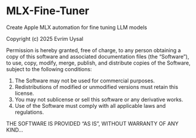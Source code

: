 # MLX-Fine-Tuner
Create Apple MLX automation for fine tuning LLM models

Copyright (c) 2025 Evrim Uysal

Permission is hereby granted, free of charge, to any person obtaining a copy
of this software and associated documentation files (the “Software”), to use,
copy, modify, merge, publish, and distribute copies of the Software, subject to
the following conditions:

1. The Software may not be used for commercial purposes.
2. Redistributions of modified or unmodified versions must retain this license.
3. You may not sublicense or sell this software or any derivative works.
4. Use of the Software must comply with all applicable laws and regulations.

THE SOFTWARE IS PROVIDED “AS IS”, WITHOUT WARRANTY OF ANY KIND...
